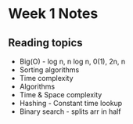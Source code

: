 # Week 1 Notes

## Reading topics

- Big(O) - log n, n log n, 0(1), 2n, n
- Sorting algorithms
- Time complexity
- Algorithms
- Time & Space complexity
- Hashing - Constant time lookup
- Binary search -  splits arr in half